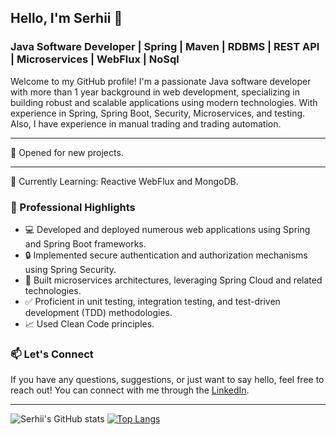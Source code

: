 ## Hello, I'm Serhii 👋
### Java Software Developer | Spring | Maven | RDBMS | REST API | Microservices | WebFlux | NoSql
Welcome to my GitHub profile! I'm a passionate Java software developer with more than 1 year background in web development, specializing in building robust and scalable applications using modern technologies. With experience in Spring, Spring Boot, Security, Microservices, and testing. Also, I have experience in manual trading and trading automation.
___
🐥 Opened for new projects.
___

🔭 Currently Learning: Reactive WebFlux and MongoDB.

### 💼 Professional Highlights
* 💻 Developed and deployed numerous web applications using Spring and Spring Boot frameworks.
* 🔒 Implemented secure authentication and authorization mechanisms using Spring Security.
* 🚀 Built microservices architectures, leveraging Spring Cloud and related technologies.
* ✅ Proficient in unit testing, integration testing, and test-driven development (TDD) methodologies.
* 📈 Used Clean Code principles.

### 📫 Let's Connect
If you have any questions, suggestions, or just want to say hello, feel free to reach out! You can connect with me through the [LinkedIn](https://www.linkedin.com/in/serhii-salatin/).
___

![Serhii's GitHub stats](https://github-readme-stats.vercel.app/api?username=sltnsrh&theme=dark&show_icons=true&include_all_commits=true)
[![Top Langs](https://github-readme-stats.vercel.app/api/top-langs/?username=sltnsrh&layout=compact&theme=dark)](https://github.com/anuraghazra/github-readme-stats)
<!--
**sltnsrh/sltnsrh** is a ✨ _special_ ✨ repository because its `README.md` (this file) appears on your GitHub profile.

Here are some ideas to get you started:

- 🔭 I’m currently working on ...
- 🌱 I’m currently learning ...
- 👯 I’m looking to collaborate on ...
- 🤔 I’m looking for help with ...
- 💬 Ask me about ...
- 📫 How to reach me: ...
- 😄 Pronouns: ...
- ⚡ Fun fact: ...
-->
